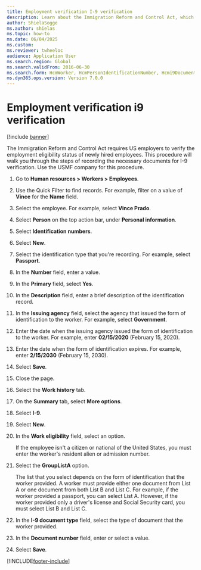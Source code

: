 ```yaml
--- 
title: Employment verification I-9 verification
description: Learn about the Immigration Reform and Control Act, which requires US employers to verify the employment eligibility status of newly hired employees. 
author: ShielaSogge
ms.author: shielas
ms.topic: how-to
ms.date: 06/04/2025
ms.custom:
ms.reviewer: twheeloc  
audience: Application User  
ms.search.region: Global
ms.search.validFrom: 2016-06-30
ms.search.form: HcmWorker, HcmPersonIdentificationNumber, Hcmi9Document  
ms.dyn365.ops.version: Version 7.0.0
---
```


# Employment verification i9 verification

[!include [banner](../../../../includes/banner.md)]

The Immigration Reform and Control Act requires US employers to verify the employment eligibility status of newly hired employees. This procedure will walk you through the steps of recording the necessary documents for I-9 verification. Use the USMF company for this procedure.

1. Go to **Human resources \> Workers \> Employees**.
2. Use the Quick Filter to find records. For example, filter on a value of **Vince** for the **Name** field.
3. Select the employee. For example, select **Vince Prado**.
4. Select **Person** on the top action bar, under **Personal information**.
5. Select **Identification numbers**.
6. Select **New**.
7. Select the identification type that you're recording. For example, select **Passport**.
8. In the **Number** field, enter a value.
9. In the **Primary** field, select **Yes**.
10. In the **Description** field, enter a brief description of the identification record.
11. In the **Issuing agency** field, select the agency that issued the form of identification to the worker. For example, select **Government**.
12. Enter the date when the issuing agency issued the form of identification to the worker. For example, enter **02/15/2020** (February 15, 2020).
13. Enter the date when the form of identification expires. For example, enter **2/15/2030** (February 15, 2030).
14. Select **Save**.
15. Close the page.
16. Select the **Work history** tab.
17. On the **Summary** tab, select **More options**.
18. Select **I-9**.
19. Select **New**.
20. In the **Work eligibility** field, select an option.

    If the employee isn't a citizen or national of the United States, you must enter the worker's resident alien or admission number.

21. Select the **GroupListA** option.

    The list that you select depends on the form of identification that the worker provided. A worker must provide either one document from List A or one document from both List B and List C. For example, if the worker provided a passport, you can select List A. However, if the worker provided only a driver's license and Social Security card, you must select List B and List C.

22. In the **I-9 document type** field, select the type of document that the worker provided.
23. In the **Document number** field, enter or select a value.
24. Select **Save**.

[!INCLUDE[footer-include](../../../../../../includes/footer-banner.md)]
